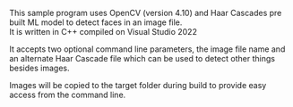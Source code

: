 This sample program uses OpenCV (version 4.10) and Haar Cascades pre built ML model to detect faces in an image file.  
It is written in C++ compiled on Visual Studio 2022

It accepts two optional command line parameters, the image file name and an alternate Haar Cascade file which can be used to detect other things besides images.

Images will be copied to the target folder during build to provide easy access from the command line.
